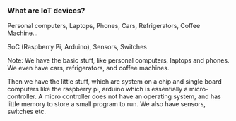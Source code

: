 ### What are IoT devices?
Personal computers, Laptops, Phones, Cars, Refrigerators, Coffee Machine... <!-- .element: class="fragment" data-fragment-index="1" -->
  
SoC (Raspberry Pi, Arduino), Sensors, Switches <!-- .element: class="fragment" data-fragment-index="2" -->

Note: 
We have the basic stuff, like personal computers, laptops and phones. We even have cars, refrigerators, and coffee machines.

Then we have the little stuff, which are system on a chip and single board computers like the raspberry pi, arduino which is essentially 
a micro-controller. A micro controller does not have an operating system, and has little memory to store a small program to run. We also have sensors, switches etc.